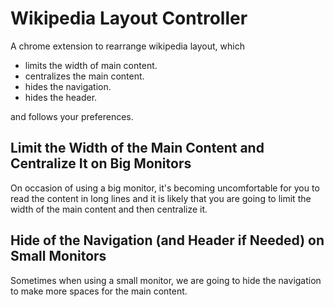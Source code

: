 # Wikipedia Layout Controller

<!-- > 2017-12-09T11:51:43+0800 -->

<!-- Keywords: *Wikipedia Layout Controller*. -->

A chrome extension to rearrange wikipedia layout, which 

- limits the width of main content.
- centralizes the main content.
- hides the navigation.
- hides the header.

and follows your preferences.

<!-- Why/Motivation -->
## Limit the Width of the Main Content and Centralize It on Big Monitors

On occasion of using a big monitor, it's becoming uncomfortable for you to read the content in long lines and it is likely that you are going to limit the width of the main content and then centralize it. 


<!-- Why/Motivation -->
## Hide of the Navigation (and Header if Needed) on Small Monitors

Sometimes when using a small monitor, we are going to hide the navigation to make more spaces for the main content.

